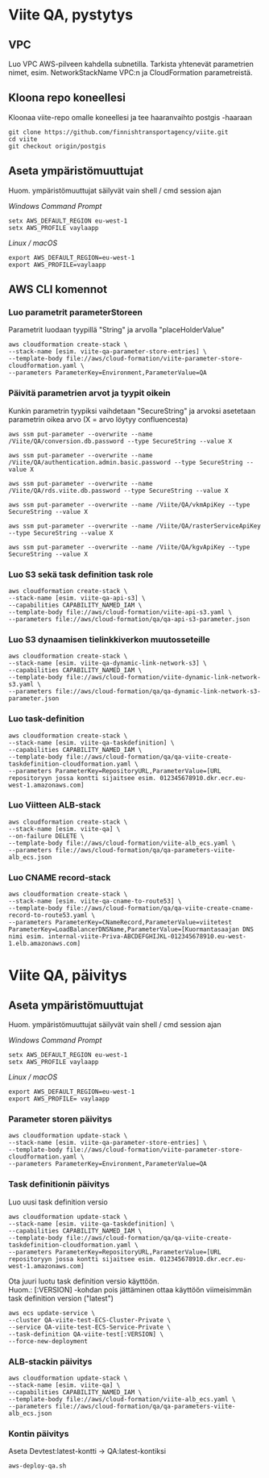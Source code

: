 # Viite QA, pystytys
## VPC
Luo VPC AWS-pilveen kahdella subnetilla.
Tarkista yhtenevät parametrien nimet, esim. NetworkStackName VPC:n ja CloudFormation parametreistä.

## Kloona repo koneellesi
Kloonaa viite-repo omalle koneellesi ja tee haaranvaihto postgis -haaraan

```
git clone https://github.com/finnishtransportagency/viite.git
cd viite
git checkout origin/postgis
```
## Aseta ympäristömuuttujat
Huom. ympäristömuuttujat säilyvät vain shell / cmd session ajan

*Windows Command Prompt*
```
setx AWS_DEFAULT_REGION eu-west-1
setx AWS_PROFILE vaylaapp
```

*Linux / macOS*
```
export AWS_DEFAULT_REGION=eu-west-1
export AWS_PROFILE=vaylaapp
```
## AWS CLI komennot

### Luo parametrit parameterStoreen
Parametrit luodaan tyypillä "String" ja arvolla "placeHolderValue"
```
aws cloudformation create-stack \
--stack-name [esim. viite-qa-parameter-store-entries] \
--template-body file://aws/cloud-formation/viite-parameter-store-cloudformation.yaml \
--parameters ParameterKey=Environment,ParameterValue=QA 
```
### Päivitä parametrien arvot ja tyypit oikein
Kunkin parametrin tyypiksi vaihdetaan "SecureString" ja arvoksi asetetaan parametrin oikea arvo (X = arvo löytyy confluencesta)
```
aws ssm put-parameter --overwrite --name /Viite/QA/conversion.db.password --type SecureString --value X

aws ssm put-parameter --overwrite --name /Viite/QA/authentication.admin.basic.password --type SecureString --value X

aws ssm put-parameter --overwrite --name /Viite/QA/rds.viite.db.password --type SecureString --value X

aws ssm put-parameter --overwrite --name /Viite/QA/vkmApiKey --type SecureString --value X

aws ssm put-parameter --overwrite --name /Viite/QA/rasterServiceApiKey --type SecureString --value X

aws ssm put-parameter --overwrite --name /Viite/QA/kgvApiKey --type SecureString --value X
```

### Luo S3 sekä task definition task role

```
aws cloudformation create-stack \
--stack-name [esim. viite-qa-api-s3] \
--capabilities CAPABILITY_NAMED_IAM \
--template-body file://aws/cloud-formation/viite-api-s3.yaml \
--parameters file://aws/cloud-formation/qa/qa-api-s3-parameter.json
```

### Luo S3 dynaamisen tielinkkiverkon muutosseteille

```
aws cloudformation create-stack \
--stack-name [esim. viite-qa-dynamic-link-network-s3] \
--capabilities CAPABILITY_NAMED_IAM \
--template-body file://aws/cloud-formation/viite-dynamic-link-network-s3.yaml \
--parameters file://aws/cloud-formation/qa/qa-dynamic-link-network-s3-parameter.json
```

### Luo task-definition

```
aws cloudformation create-stack \
--stack-name [esim. viite-qa-taskdefinition] \
--capabilities CAPABILITY_NAMED_IAM \
--template-body file://aws/cloud-formation/qa/qa-viite-create-taskdefinition-cloudformation.yaml \
--parameters ParameterKey=RepositoryURL,ParameterValue=[URL repositoryyn jossa kontti sijaitsee esim. 012345678910.dkr.ecr.eu-west-1.amazonaws.com]
```

### Luo Viitteen ALB-stack
```
aws cloudformation create-stack \
--stack-name [esim. viite-qa] \
--on-failure DELETE \
--template-body file://aws/cloud-formation/viite-alb_ecs.yaml \
--parameters file://aws/cloud-formation/qa/qa-parameters-viite-alb_ecs.json
```

### Luo CNAME record-stack
```
aws cloudformation create-stack \
--stack-name [esim. viite-qa-cname-to-route53] \
--template-body file://aws/cloud-formation/qa/qa-viite-create-cname-record-to-route53.yaml \
--parameters ParameterKey=CNameRecord,ParameterValue=viitetest ParameterKey=LoadBalancerDNSName,ParameterValue=[Kuormantasaajan DNS nimi esim. internal-viite-Priva-ABCDEFGHIJKL-012345678910.eu-west-1.elb.amazonaws.com]
```

# Viite QA, päivitys

## Aseta ympäristömuuttujat
Huom. ympäristömuuttujat säilyvät vain shell / cmd session ajan

*Windows Command Prompt*
```
setx AWS_DEFAULT_REGION eu-west-1
setx AWS_PROFILE vaylaapp
```

*Linux / macOS*
```
export AWS_DEFAULT_REGION=eu-west-1
export AWS_PROFILE= vaylaapp
```

### Parameter storen päivitys
```
aws cloudformation update-stack \
--stack-name [esim. viite-qa-parameter-store-entries] \
--template-body file://aws/cloud-formation/viite-parameter-store-cloudformation.yaml \
--parameters ParameterKey=Environment,ParameterValue=QA 
```

### Task definitionin päivitys
Luo uusi task definition versio
```
aws cloudformation update-stack \
--stack-name [esim. viite-qa-taskdefinition] \
--capabilities CAPABILITY_NAMED_IAM \
--template-body file://aws/cloud-formation/qa/qa-viite-create-taskdefinition-cloudformation.yaml \
--parameters ParameterKey=RepositoryURL,ParameterValue=[URL repositoryyn jossa kontti sijaitsee esim. 012345678910.dkr.ecr.eu-west-1.amazonaws.com]
```
Ota juuri luotu task definition versio käyttöön. \
Huom.: [:VERSION] -kohdan pois jättäminen ottaa käyttöön viimeisimmän task definition version ("latest") 
```
aws ecs update-service \
--cluster QA-viite-test-ECS-Cluster-Private \
--service QA-viite-test-ECS-Service-Private \
--task-definition QA-viite-test[:VERSION] \
--force-new-deployment
```

### ALB-stackin päivitys
```
aws cloudformation update-stack \
--stack-name [esim. viite-qa] \
--capabilities CAPABILITY_NAMED_IAM \
--template-body file://aws/cloud-formation/viite-alb_ecs.yaml \
--parameters file://aws/cloud-formation/qa/qa-parameters-viite-alb_ecs.json
```

### Kontin päivitys
Aseta Devtest:latest-kontti -> QA:latest-kontiksi
```
aws-deploy-qa.sh
```
